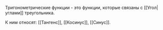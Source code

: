 

Тригонометрические функции - это функции, которые связаны с [[Угол|углами]] треугольника.

К ним относят: [[Тангенс]], [[Косинус]], [[Синус]].